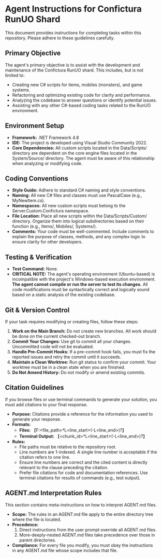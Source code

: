 # Agent Instructions for Confictura RunUO Shard

This document provides instructions for completing tasks within this repository. Please adhere to these guidelines carefully.


## Primary Objective

The agent's primary objective is to assist with the development and maintenance of the Confictura RunUO shard. This includes, but is not limited to:



* Creating new C# scripts for items, mobiles (monsters), and game systems.
* Refactoring and optimizing existing code for clarity and performance.
* Analyzing the codebase to answer questions or identify potential issues.
* Assisting with any other C#-based coding tasks related to the RunUO environment.


## Environment Setup



* **Framework:** .NET Framework 4.8
* **IDE:** The project is developed using Visual Studio Community 2022.
* **Core Dependencies:** All custom scripts located in the Data/Scripts/ directory are dependent on the core engine files located in the System/Source/ directory. The agent must be aware of this relationship when analyzing or modifying code.


## Coding Conventions



* **Style Guide:** Adhere to standard C# naming and style conventions.
* **Naming:** All new C# files and classes must use PascalCase (e.g., MyNewItem.cs).
* **Namespaces:** All new custom scripts must belong to the Server.Custom.Confictura namespace.
* **File Location:** Place all new scripts within the Data/Scripts/Custom/ directory. Organize them into logical subdirectories based on their function (e.g., Items/, Mobiles/, Systems/).
* **Comments:** Your code must be well-commented. Include comments to explain the purpose of classes, methods, and any complex logic to ensure clarity for other developers.


## Testing & Verification



* **Test Command:** None.
* **CRITICAL NOTE:** The agent's operating environment (Ubuntu-based) is incompatible with the project's Windows-based execution environment. **The agent cannot compile or run the server to test its changes.** All code modifications must be syntactically correct and logically sound based on a static analysis of the existing codebase.


## Git & Version Control

If your task requires modifying or creating files, follow these steps:



1. **Work on the Main Branch:** Do not create new branches. All work should be done on the current checked-out branch.
2. **Commit Your Changes:** Use git to commit all your changes. Uncommitted code will not be evaluated.
3. **Handle Pre-Commit Hooks:** If a pre-commit hook fails, you must fix the reported issues and retry the commit until it succeeds.
4. **Maintain a Clean Worktree:** Run git status to confirm your commit. Your worktree must be in a clean state when you are finished.
5. **Do Not Amend History:** Do not modify or amend existing commits.


## Citation Guidelines

If you browse files or use terminal commands to generate your solution, you must add citations to your final response.



* **Purpose:** Citations provide a reference for the information you used to generate your response.
* **Formats:**
    * **Files:** 【F:&lt;file_path>†L&lt;line_start>(-L&lt;line_end>)?】
    * **Terminal Output:** 【&lt;chunk_id>†L&lt;line_start>(-L&lt;line_end>)?】
* **Rules:**
    * File paths must be relative to the repository root.
    * Line numbers are 1-indexed. A single line number is acceptable if the citation refers to one line.
    * Ensure line numbers are correct and the cited content is directly relevant to the clause preceding the citation.
    * Prefer file citations for code and documentation references. Use terminal citations for results of commands (e.g., test output).


## AGENT.md Interpretation Rules

This section contains meta-instructions on how to interpret AGENT.md files.



* **Scope:** The rules in an AGENT.md file apply to the entire directory tree where the file is located.
* **Precedence:**
    1. Direct instructions from the user prompt override all AGENT.md files.
    2. More-deeply-nested AGENT.md files take precedence over those in parent directories.
* **Compliance:** For every file you modify, you must obey the instructions in any AGENT.md file whose scope includes that file.